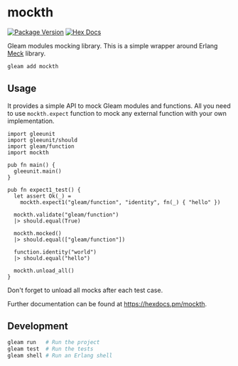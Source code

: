 # mockth

[![Package Version](https://img.shields.io/hexpm/v/mockth)](https://hex.pm/packages/mockth)
[![Hex Docs](https://img.shields.io/badge/hex-docs-ffaff3)](https://hexdocs.pm/mockth/)

Gleam modules mocking library. This is a simple wrapper around Erlang [Meck](https://github.com/eproxus/meck) library.

```sh
gleam add mockth
```

## Usage

It provides a simple API to mock Gleam modules and functions. All you need to use `mockth.expect` function to mock any external function with your own implementation.

```gleam
import gleeunit
import gleeunit/should
import gleam/function
import mockth

pub fn main() {
  gleeunit.main()
}

pub fn expect1_test() {
  let assert Ok(_) =
    mockth.expect1("gleam/function", "identity", fn(_) { "hello" })

  mockth.validate("gleam/function")
  |> should.equal(True)

  mockth.mocked()
  |> should.equal(["gleam/function"])

  function.identity("world")
  |> should.equal("hello")

  mockth.unload_all()
}
```

Don't forget to unload all mocks after each test case.

Further documentation can be found at <https://hexdocs.pm/mockth>.

## Development

```sh
gleam run   # Run the project
gleam test  # Run the tests
gleam shell # Run an Erlang shell
```
